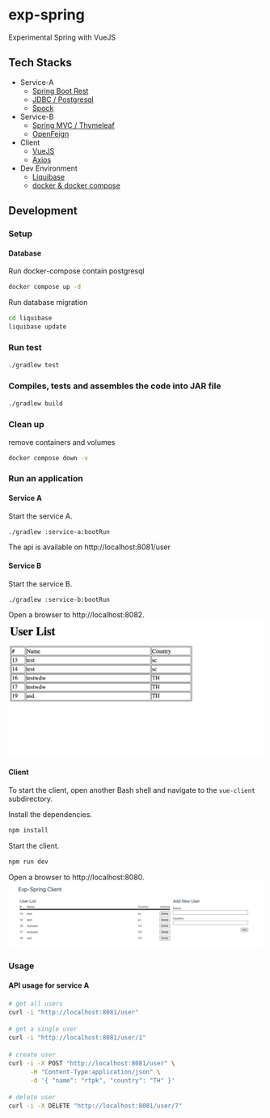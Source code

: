 # exp-spring
Experimental Spring with VueJS
## Tech Stacks
* Service-A
  * [Spring Boot Rest](https://spring.io/guides/tutorials/rest/)
  * [JDBC / Postgresql](https://spring.io/projects/spring-data-jdbc)
  * [Spock](https://spockframework.org/)
* Service-B
  * [Spring MVC / Thymeleaf](https://spring.io/guides/gs/serving-web-content/)
  * [OpenFeign](https://github.com/OpenFeign/feign)
* Client
  * [VueJS](https://vuejs.org/)
  * [Axios](https://github.com/axios/axios)
* Dev Environment
  * [Liquibase](https://www.liquibase.org/)
  * [docker & docker compose](https://www.docker.com/)
## Development
### Setup
#### Database
Run docker-compose contain postgresql
```bash
docker compose up -d
```
Run database migration
```bash
cd liquibase
liquibase update
```
### Run test
```bash
./gradlew test
```

### Compiles, tests and assembles the code into JAR file
```bash
./gradlew build
```

### Clean up
remove containers and volumes
```bash
docker compose down -v
```
### Run an application

#### Service A
Start the service A.
```bash
./gradlew :service-a:bootRun
```
The api is available on http://localhost:8081/user
#### Service B

Start the service B.
```bash
./gradlew :service-b:bootRun
```
Open a browser to http://localhost:8082.
![Service-B](./img/service-b-html.png)
#### Client
To start the client, open another Bash shell and navigate to the `vue-client` subdirectory.

Install the dependencies.
```bash
npm install
```
Start the client.
```bash
npm run dev
```

Open a browser to http://localhost:8080.
![vue-clien](./img/vue-client.png)

### Usage
#### API usage for service A
```bash
# get all users
curl -i "http://localhost:8081/user"

# get a single user
curl -i "http://localhost:8081/user/1"

# create user
curl -i -X POST "http://localhost:8081/user" \
      -H "Content-Type:application/json" \
      -d '{ "name": "rtpk", "country": "TH" }'
      
# delete user
curl -i -X DELETE "http://localhost:8081/user/7"
```

